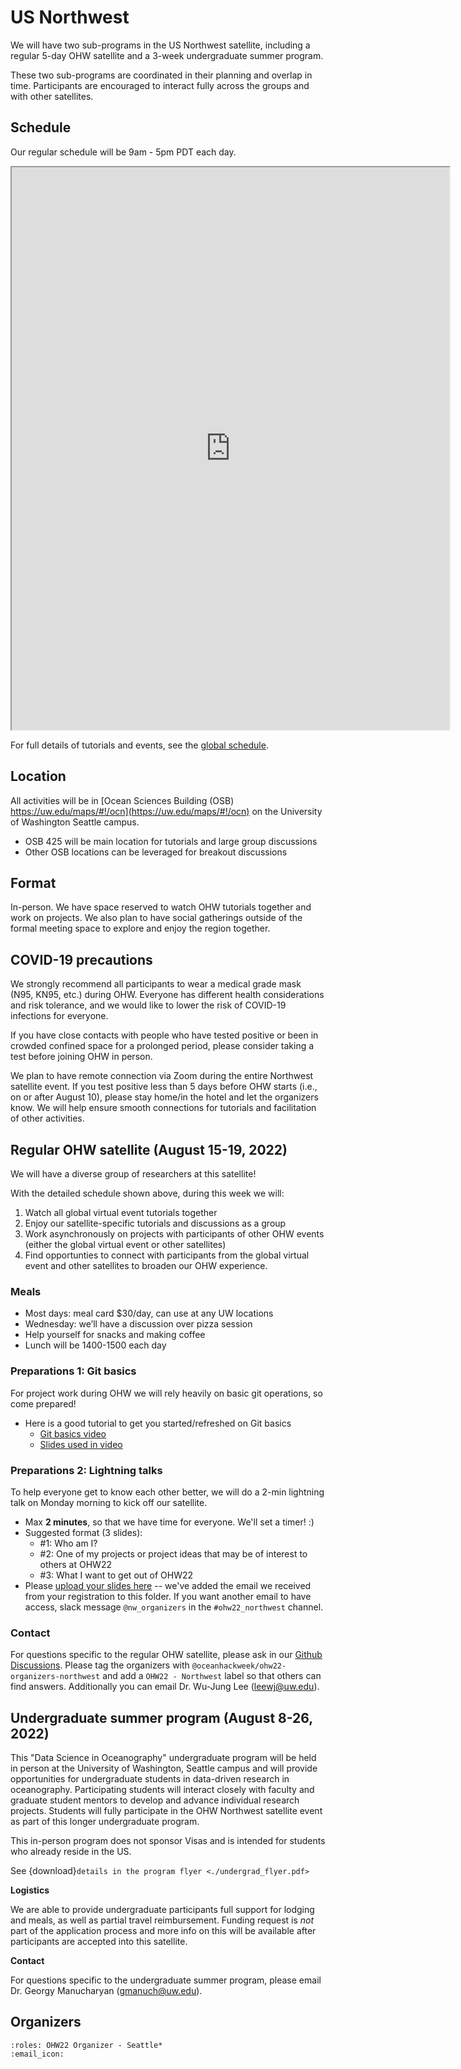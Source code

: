 # US Northwest

We will have two sub-programs in the US Northwest satellite, including a regular 5-day OHW satellite and a 3-week undergraduate summer program. 

These two sub-programs are coordinated in their planning and overlap in time. Participants are encouraged to interact fully across the groups and with other satellites.

## Schedule

Our regular schedule will be 9am - 5pm PDT each day. 

<iframe width=700 height=900 src="https://docs.google.com/spreadsheets/d/e/2PACX-1vQSK-BFmCaqDp04f6Kfc1tWNIHFDaxHclqe-2Rb4vNlt0we2bqXednUJ_Zk2sRoeqd5nxqsEvJHjYfm/pubhtml?gid=2096421604&amp;single=true&amp;widget=true&amp;headers=false"></iframe>

For full details of tutorials and events, see the [global schedule](../schedule.md).

## Location
All activities will be in [Ocean Sciences Building (OSB) https://uw.edu/maps/#!/ocn](https://uw.edu/maps/#!/ocn) on the University of Washington Seattle campus.
- OSB 425 will be main location for tutorials and large group discussions
- Other OSB locations can be leveraged for breakout discussions

## Format

In-person. We have space reserved to watch OHW tutorials together and work on projects. We also plan to have social gatherings outside of the formal meeting space to explore and enjoy the region together.

## COVID-19 precautions

We strongly recommend all participants to wear a medical grade mask (N95, KN95, etc.) during OHW. Everyone has different health considerations and risk tolerance, and we would like to lower the risk of COVID-19 infections for everyone. 

If you have close contacts with people who have tested positive or been in crowded confined space for a prolonged period, please consider taking a test before joining OHW in person.

We plan to have remote connection via Zoom during the entire Northwest satellite event. If you test positive less than 5 days before OHW starts (i.e., on or after August 10), please stay home/in the hotel and let the organizers know. We will help ensure smooth connections for tutorials and facilitation of other activities. 




## Regular OHW satellite (August 15-19, 2022)

<!-- 
We welcome participants from all career stages and encourage applications from graduate students, postdocs and early career researchers. Advanced undergrad students with background in oceanography and data science are also welcome. 
 -->

We will have a diverse group of researchers at this satellite!

With the detailed schedule shown above, during this week we will:

1. Watch all global virtual event tutorials together
2. Enjoy our satellite-specific tutorials and discussions as a group
3. Work asynchronously on projects with participants of other OHW events (either the global virtual event or other satellites)
4. Find opportunties to connect with participants from the global virtual event and other satellites to broaden our OHW experience.


### Meals
  - Most days: meal card $30/day, can use at any UW locations
  - Wednesday: we’ll have a discussion over pizza session
  - Help yourself for snacks and making coffee
  - Lunch will be 1400-1500 each day

<!-- 
We are able to provide lodging for a small number of participants who need to travel within the US Northwest region to the event. Funding request is _not_ part of the application process and more info on this will be available after participants are accepted into this satellite.
 -->


### Preparations 1: Git basics
For project work during OHW we will rely heavily on basic git operations, so come prepared!

- Here is a good tutorial to get you started/refreshed on Git basics
  - [Git basics video](https://www.youtube.com/watch?v=Bc5BO9gPC9w)
  - [Slides used in video](https://docs.google.com/presentation/d/17h4m6gTG8mRfWaQR3nOn6LPR3hQdCgWzH2hPzpCtyFU/edit#slide=id.p1)


### Preparations 2: Lightning talks
To help everyone get to know each other better, we will do a 2-min lightning talk on Monday morning to kick off our satellite.
- Max **2 minutes**, so that we have time for everyone. We'll set a timer! :)
- Suggested format (3 slides):
  - #1: Who am I?
  - #2: One of my projects or project ideas that may be of interest to others at OHW22
  - #3: What I want to get out of OHW22
- Please [upload your slides here](https://drive.google.com/drive/folders/1x_Z0qw7xE6BEDtlvCyDHTb-WbCFMzd9X?usp=sharing) -- we've added the email we received from your registration to this folder. If you want another email to have access, slack message `@nw_organizers` in the `#ohw22_northwest` channel.

 
### Contact

For questions specific to the regular OHW satellite, please ask in our [Github Discussions](https://github.com/orgs/oceanhackweek/discussions/categories/q-a?discussions_q=category%3AQ%26A+label%3A%22OHW22+-+Northwest%22). Please tag the organizers with `@oceanhackweek/ohw22-organizers-northwest` and add a `OHW22 - Northwest` label so that others can find answers. Additionally you can email Dr. Wu-Jung Lee (leewj@uw.edu).





## Undergraduate summer program (August 8-26, 2022)

This "Data Science in Oceanography" undergraduate program will be held in person at the University of Washington, Seattle campus and will provide opportunities for undergraduate students in data-driven research in oceanography. Participating students will interact closely with faculty and graduate student mentors to develop and advance individual research projects. Students will fully participate in the OHW Northwest satellite event as part of this longer undergraduate program.

This in-person program does not sponsor Visas and is intended for students who already reside in the US.

See {download}`details in the program flyer <./undergrad_flyer.pdf>`

**Logistics**

We are able to provide undergraduate participants full support for lodging and meals, as well as partial travel reimbursement. Funding request is _not_ part of the application process and more info on this will be available after participants are accepted into this satellite.

**Contact**

For questions specific to the undergraduate summer program, please email Dr. Georgy Manucharyan (gmanuch@uw.edu).


## Organizers

```{ohw-team}
:roles: OHW22 Organizer - Seattle*
:email_icon:
```

